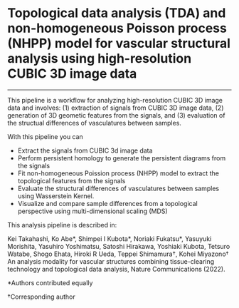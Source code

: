 # Topological data analysis (TDA) and non-homogeneous Poisson process (NHPP) model for vascular structural analysis using high-resolution CUBIC 3D image data

---

This pipeline is a workflow for analyzing high-resolution CUBIC 3D image data and involves: (1) extraction of signals from CUBIC 3D image data, (2) generation of 3D geometic features from the signals, and (3) evaluation of the structual differences of vasculatures between samples.

With this pipeline you can

- Extract the signals from CUBIC 3d image data 
- Perform persistent homology to generate the persistent diagrams from the signals
- Fit non-homogeneous Poission process (NHPP) model to extract the topological features from the signals
- Evaluate the structural differences of vasculatures between samples using Wasserstein Kernel.
- Visualize and compare sample differences from a topological perspective using multi-dimensional scaling (MDS)

This analysis pipeline is described in:

Kei Takahashi, Ko Abe*, Shimpei I Kubota*, Noriaki Fukatsu*, Yasuyuki Morishita, Yasuhiro Yoshimatsu, Satoshi Hirakawa, Yoshiaki Kubota, Tetsuro Watabe, Shogo Ehata, Hiroki R Ueda, Teppei Shimamura†, Kohei Miyazono† An analysis modality for vascular structures combining tissue-clearing technology and topological data analysis, Nature Communications (2022).

*Authors contributed equally

†Corresponding author

